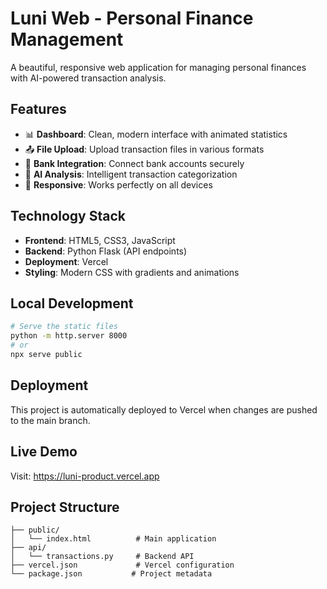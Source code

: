 # Luni Web - Personal Finance Management

A beautiful, responsive web application for managing personal finances with AI-powered transaction analysis.

## Features

- 📊 **Dashboard**: Clean, modern interface with animated statistics
- 📤 **File Upload**: Upload transaction files in various formats
- 🏦 **Bank Integration**: Connect bank accounts securely
- 🤖 **AI Analysis**: Intelligent transaction categorization
- 📱 **Responsive**: Works perfectly on all devices

## Technology Stack

- **Frontend**: HTML5, CSS3, JavaScript
- **Backend**: Python Flask (API endpoints)
- **Deployment**: Vercel
- **Styling**: Modern CSS with gradients and animations

## Local Development

```bash
# Serve the static files
python -m http.server 8000
# or
npx serve public
```

## Deployment

This project is automatically deployed to Vercel when changes are pushed to the main branch.

## Live Demo

Visit: https://luni-product.vercel.app

## Project Structure

```
├── public/
│   └── index.html          # Main application
├── api/
│   └── transactions.py     # Backend API
├── vercel.json             # Vercel configuration
└── package.json           # Project metadata
```
